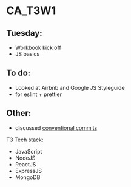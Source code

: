 # CA_T3W1

## Tuesday:
- Workbook kick off
- JS basics


## To do: 
- Looked at Airbnb and Google JS Styleguide
- for eslint + prettier

## Other: 
- discussed [conventional commits](https://www.conventionalcommits.org/en/v1.0.0/)

T3 Tech stack: 
- JavaScript
- NodeJS
- ReactJS
- ExpressJS
- MongoDB